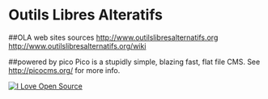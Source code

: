Outils Libres Alteratifs
=============

##OLA web sites sources
http://www.outilslibresalternatifs.org
http://www.outilslibresalternatifs.org/wiki

##powered by pico
Pico is a stupidly simple, blazing fast, flat file CMS. See http://picocms.org/ for more info.
<!--flippa verify-->
[![I Love Open Source](http://www.iloveopensource.io/images/logo-lightbg.png)](http://www.iloveopensource.io/projects/524c55dcca7964c617000756)
